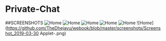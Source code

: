 # Private-Chat

##SCREENSHOTS
![Home](https://github.com/TheDhejavu/webook/blob/master/screenshots/Screenshot_2019-03-30%20Applet-(1).png)
![Home](https://github.com/TheDhejavu/webook/blob/master/screenshots/Screenshot_2019-03-30%20Applet-(2).png)
![Home](https://github.com/TheDhejavu/webook/blob/master/screenshots/Screenshot_2019-03-30%20Applet-(3).png)
![Home](https://github.com/TheDhejavu/webook/blob/master/screenshots/Screenshot_2019-03-30%20Applet-(4).png)
![Home](https://github.com/TheDhejavu/webook/blob/master/screenshots/Screenshot_2019-03-30%20Applet-(5).png)
![Home](https://github.com/TheDhejavu/webook/blob/master/screenshots/Screenshot_2019-03-30 Applet-.png)
